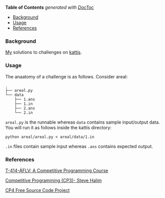 <!-- START doctoc generated TOC please keep comment here to allow auto update -->
<!-- DON'T EDIT THIS SECTION, INSTEAD RE-RUN doctoc TO UPDATE -->
**Table of Contents**  *generated with [DocToc](https://github.com/thlorenz/doctoc)*

- [Background](#background)
- [Usage](#usage)
- [References](#references)

<!-- END doctoc generated TOC please keep comment here to allow auto update -->

### Background
[My](https://open.kattis.com/users/brayoni) solutions to challenges on [kattis](https://open.kattis.com/).

### Usage
The anaatomy of a challenge is as follows. Consider areal:

```shell
.
├── areal.py
└── data
    ├── 1.ans
    ├── 1.in
    ├── 2.ans
    └── 2.in

```
`areal.py` is the runnable whereas `data` contains sample input/output data.
You will run it as follows inside the kattis directory:

```
python areal/areal.py < areal/data/1.in
```

`.in` files contain sample input whereas `.ans` contains expected output.

### References
[T-414-ÁFLV: A Competitive Programming Course](https://github.com/SuprDewd/T-414-AFLV)

[Competitive Programming (CP3)- Steve Halim](https://drive.google.com/file/d/0B7RBrJBsud5YMEJZVUVmYUNGSzA/view)

[CP4 Free Source Code Project ](https://github.com/stevenhalim/cpbook-code)
